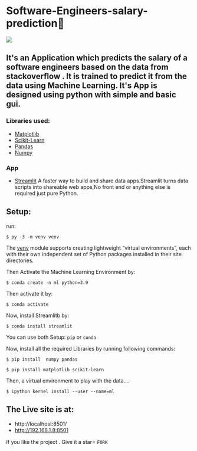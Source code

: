 # Software-Engineers-salary-prediction💸
![](https://github.com/ravithemore/Software-Engineers-salary-prediction/blob/main/assets/Screenshot%202022-11-21%20121513.png)

## It's an Application which predicts the salary of a software engineers based on the data from stackoverflow . It is trained to predict it from the data using Machine Learning. It's App is designed using python with simple and basic gui.

### Libraries used:
- [Matplotlib](https://matplotlib.org/)
- [Scikit-Learn](https://scikit-learn.org/stable/)
- [Pandas](https://pandas.pydata.org/)
- [Numpy](https://numpy.org/)


###  App
- [Streamlit](https://streamlit.io/) A faster way to build and share data apps.Streamlit turns data scripts into shareable web apps,No front end or anything else is required just pure Python.

## Setup:
run:
```
$ py -3 -m venv venv
```
The [venv](https://docs.python.org/3/library/venv.html) module supports creating lightweight “virtual environments”, each with their own independent set of Python packages installed in their site directories.

Then Activate the Machine Learning Environment by:
```
$ conda create -n ml python=3.9
```
Then activate it by:
```
$ conda activate
```
Now, install Streamlitb by:
```
$ conda install streamlit
```

You can use both Setup: ```pip``` or ```conda```

Now, install all the required Libraries by running following commands:
```
$ pip install  numpy pandas
```

```
$ pip install matplotlib scikit-learn
```
Then, a virtual environment to play with the data....
```
$ ipython kernel install --user --name=ml
```

## The Live site is at:
- http://localhost:8501/
- http://192.168.1.8:8501

If you like the project . Give it a star⭐  ```FORK```
